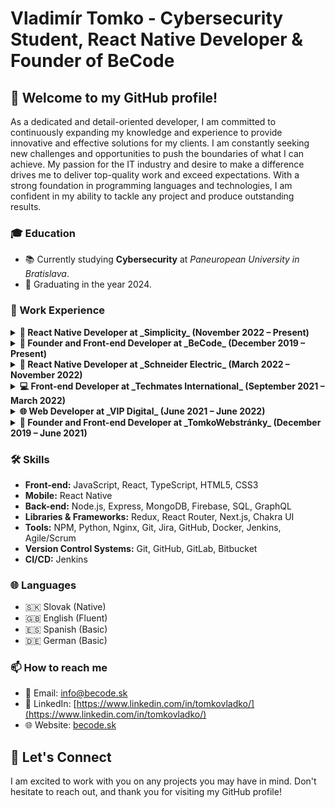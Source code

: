# Vladimír Tomko - Cybersecurity Student, React Native Developer & Founder of BeCode

## 👋 Welcome to my GitHub profile!

As a dedicated and detail-oriented developer, I am committed to continuously expanding my knowledge and experience to provide innovative and effective solutions for my clients. I am constantly seeking new challenges and opportunities to push the boundaries of what I can achieve. My passion for the IT industry and desire to make a difference drives me to deliver top-quality work and exceed expectations. With a strong foundation in programming languages and technologies, I am confident in my ability to tackle any project and produce outstanding results.

### 🎓 Education

- 📚 Currently studying **Cybersecurity** at _Paneuropean University in Bratislava_.
- 🎉 Graduating in the year 2024.

### 💼 Work Experience

<details>
  <summary><strong>📱 React Native Developer at _Simplicity_ (November 2022 – Present)</strong></summary>

  As a React Native Developer at Simplicity, I am part of a team that is revolutionizing the way cities and communities connect and communicate with their residents. With our innovative app, which is currently used in over 120 cities, we aim to create a single, user-friendly platform that integrates city management, police, schools, non-profits, religious groups, and other local organizations.

  Throughout my tenure at Simplicity, I have contributed to the development and improvement of the app, enabling residents to stay informed, engaged, and safe. My work involves implementing features such as push notifications, custom branding, multilingual content, and interactive tools like polls and questionnaires to facilitate better communication between communities and their residents.

  In addition to honing my React Native and front-end development skills, my role at Simplicity has provided me with the opportunity to work on a product that makes a real difference in people's lives by fostering a sense of unity and belonging in cities around the world. My experience at Simplicity has also allowed me to develop expertise in designing and building applications with a strong focus on user experience and accessibility for a diverse range of users, including those with varying levels of technical proficiency.
</details>

<details>
  <summary><strong>🚀 Founder and Front-end Developer at _BeCode_ (December 2019 – Present)</strong></summary>

  At BeCode, we embrace every challenge and help people succeed in the online world by creating custom software solutions tailored to their needs. As a driven and ambitious individual, I enjoy using my knowledge and experience to benefit both myself and others through innovative projects and ideas in the industry.
</details>

<details>
  <summary><strong>📱 React Native Developer at _Schneider Electric_ (March 2022 – November 2022)</strong></summary>

  At Schneider Electric, I worked as a React Native Developer in a team of five, collaborating on a cutting-edge mobile app project for the company's home automation solutions. This innovative app enables users to control various aspects of their homes, such as lighting, shutters, thermostat settings, and monitoring water and gas leaks, all through their smartphones. My role in this project has not only allowed me to further hone my React Native and front-end development skills but also contributed significantly to my experience in teamwork, agile methodologies, and problem-solving. Working with Schneider Electric, a global leader in energy management and automation, has provided me with invaluable insights into the industry and the opportunity to work on complex, real-world projects that have a tangible impact on people's lives.
</details>

<details>
  <summary><strong>💻 Front-end Developer at _Techmates International_ (September 2021 – March 2022)</strong></summary>
During my tenure at Techmates International, I worked as a Front-end Developer on various projects, ranging from basic websites for small businesses to complex, long-term projects for large companies. The diverse nature of the projects allowed me to gain extensive experience in React and Next.js while expanding my understanding of web development best practices. This part-time job in the Czech Republic was my first professional experience in a collaborative team environment, where I was given the opportunity to grow my confidence in writing code and improve my skills through constructive feedback and code reviews. The collaborative atmosphere at Techmates International fostered a culture of learning and professional development, enabling me to become a more proficient and versatile developer.

</details>
<details>
  <summary><strong>🌐 Web Developer at _VIP Digital_ (June 2021 – June 2022)</strong></summary>
As a Web Developer at VIP Digital, I collaborated on numerous projects for both individuals and businesses, ranging from website development to digital marketing campaigns. Throughout my time with the company, I gained valuable experience in various aspects of digital marketing, such as search engine optimization (SEO), social media advertising, and WordPress website development. In addition to working on high-profile projects and events for our city, such as the Spartan Race, Summer Fest, and an election campaign for our mayor, I had the opportunity to enhance my project management and communication skills. VIP Digital's focus on delivering exceptional quality and results to clients allowed me to grow professionally and contribute to the success of our diverse range of projects.

</details>
<details>
  <summary><strong>🚀 Founder and Front-end Developer at _TomkoWebstránky_ (December 2019 – June 2021)</strong></summary>
TomkoWebstránky is a company I founded with the aim of providing exceptional web development and mobile app development services to clients across Slovakia. Over the years, I've grown from a novice web developer to an experienced front-end and mobile app developer, completing projects for numerous clients in various regions, including eastern Slovakia, Bratislava, and Brno. Some of the most notable projects I've worked on include CRM systems for car dealerships and customized ordering systems for restaurants, nail salons, car and bike rentals, and more.

As the company expanded, we added talented professionals to our team, including a graphic designer, photographer, copywriter, and another web developer. Our diverse team allows us to provide comprehensive solutions tailored to each client's unique needs, ensuring seamless functionality and user experience. My journey with TomkoWebstránky has been a continuous learning process, as I strive to improve my skills, stay updated with the latest technologies, and deliver exceptional service to our clients.

</details>


### 🛠 Skills

- **Front-end:** JavaScript, React, TypeScript, HTML5, CSS3
- **Mobile:** React Native
- **Back-end:** Node.js, Express, MongoDB, Firebase, SQL, GraphQL
- **Libraries & Frameworks:** Redux, React Router, Next.js, Chakra UI
- **Tools:** NPM, Python, Nginx, Git, Jira, GitHub, Docker, Jenkins, Agile/Scrum
- **Version Control Systems:** Git, GitHub, GitLab, Bitbucket
- **CI/CD:** Jenkins


### 🌐 Languages

- 🇸🇰 Slovak (Native)
- 🇬🇧 English (Fluent)
- 🇪🇸 Spanish (Basic)
- 🇩🇪 German (Basic)

### 📫 How to reach me

- 📧 Email: [info@becode.sk](mailto:info@becode.sk)
- 💼 LinkedIn: [https://www.linkedin.com/in/tomkovladko/](https://www.linkedin.com/in/tomkovladko/)
- 🌐 Website: [becode.sk](https://becode.sk)


## 🤝 Let's Connect

I am excited to work with you on any projects you may have in mind. Don't hesitate to reach out, and thank you for visiting my GitHub profile!
